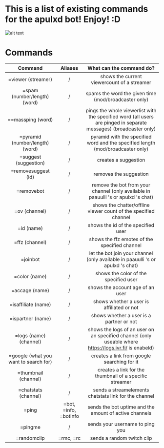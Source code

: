
# This is a list of existing commands for the apulxd bot! Enjoy! :D 
![alt text](https://cdn.frankerfacez.com/emoticon/448243/4)



# Commands
| Command | Aliases | What can the command do?                                                                                             | 
|:-------:|:-------:|:--------------------------------------------------------------------------------------------------------------------:|
| =viewer (streamer) | / | shows the current viewercount of a streamer |
| =spam (number/length) (word) | / | spams the word the given time (mod/broadcaster only) |
| ==massping (word) | / | pings the whole viewerlist with the specified word (all users are pinged in separate messages) (broadcaster only) |
| =pyramid (number/length) (word)| / | pyramid with the specified word and the specified length (mod/broadcaster only) |
| =suggest (suggestion) | / | creates a suggestion |
| =removesuggest (id) | / | removes the suggestion |
| =removebot | / | remove the bot from your channel (only available in paauulli 's or apulxd 's chat) |
| =ov (channel) | / | shows the chatter/offline viewer count of the specified channel |
| =id (name) | / | shows the id  of the specified user |
| =ffz (channel) | / | shows the ffz emotes of the specified channel |
| =joinbot| / | let the bot join your channel (only available in paauulli 's or apulxd 's chat) |
| =color (name) | / | shows the color of the specified user |
| =accage (name) | / | shows the account age of an user |
| =isaffiliate (name) | / | shows whether a user is affiliated or not |
| =ispartner (name) | / | shows whether a user is a partner or not |
| =logs (name) (channel) | / | shows the logs of an user on an specified channel (only useable where https://logs.ivr.fi/ is enabeld) |
| =google (what you want to search for) | / | creates a link from google searching for it |
| =thumbnail (channel) | / | creates a link for the thumbnail of a specific streamer |    
| =chatstats (channel) | / | sends a streamelements chatstats link for the channel |
| =ping | =bot, =info, =botinfo | sends the bot uptime and the amount of active channels |
| =pingme | / | sends your username to ping you | 
| =randomclip | =rmc, =rc | sends a random twitch clip |
